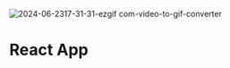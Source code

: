 ![2024-06-2317-31-31-ezgif com-video-to-gif-converter](https://github.com/beyzaoclll/react-2-app/assets/139500362/aed47c2b-75b9-49e3-a969-173e53fc6f1d)


# React App

